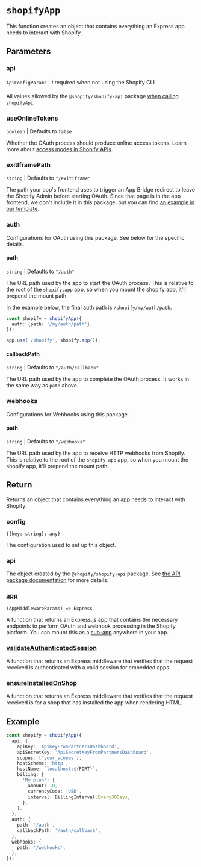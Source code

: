 # `shopifyApp`

This function creates an object that contains everything an Express app needs to interact with Shopify.

## Parameters

### api

`ApiConfigParams` | :exclamation: required when not using the Shopify CLI

All values allowed by the `@shopify/shopify-api` package [when calling `shopifyApi`](https://github.com/Shopify/shopify-api-node/blob/shopify_api_next/README.md#configurations).

### useOnlineTokens

`boolean` | Defaults to `false`

Whether the OAuth process should produce online access tokens. Learn more about [access modes in Shopify APIs](https://shopify.dev/apps/auth/oauth/access-modes).

### exitIframePath

`string` | Defaults to `"/exitiframe"`

The path your app's frontend uses to trigger an App Bridge redirect to leave the Shopify Admin before starting OAuth.
Since that page is in the app frontend, we don't include it in this package, but you can find [an example in our template](https://github.com/Shopify/shopify-frontend-template-react/blob/main/pages/ExitIframe.jsx).

### auth

Configurations for OAuth using this package.
See below for the specific details.

#### path

`string` | Defaults to `"/auth"`

The URL path used by the app to start the OAuth process.
This is relative to the root of the `shopify.app` app, so when you mount the shopify app, it'll prepend the mount path.

In the example below, the final auth path is `/shopify/my/auth/path`.

```ts
const shopify = shopifyApp({
  auth: {path: '/my/auth/path'},
});

app.use('/shopify', shopify.app());
```

#### callbackPath

`string` | Defaults to `"/auth/callback"`

The URL path used by the app to complete the OAuth process.
It works in the same way as `path` above.

### webhooks

Configurations for Webhooks using this package.

#### path

`string` | Defaults to `"/webhooks"`

The URL path used by the app to receive HTTP webhooks from Shopify.
This is relative to the root of the `shopify.app` app, so when you mount the shopify app, it'll prepend the mount path.

## Return

Returns an object that contains everything an app needs to interact with Shopify:

### config

`{[key: string]: any}`

The configuration used to set up this object.

### api

The object created by the `@shopify/shopify-api` package. See [the API package documentation](https://github.com/Shopify/shopify-api-node/tree/shopify_api_next#getting-started) for more details.

### [app](./app.md)

`(AppMiddlewareParams) => Express`

A function that returns an Express.js app that contains the necessary endpoints to perform OAuth and webhook processing in the Shopify platform.
You can mount this as a [sub-app](https://expressjs.com/en/api.html#app.mountpath) anywhere in your app.

### [validateAuthenticatedSession](./validateAuthenticatedSession.md)

A function that returns an Express middleware that verifies that the request received is authenticated with a valid session for embedded apps.

### [ensureInstalledOnShop](./ensureInstalledOnShop.md)

A function that returns an Express middleware that verifies that the request received is for a shop that has installed the app when rendering HTML.

## Example

```ts
const shopify = shopifyApp({
  api: {
    apiKey: 'ApiKeyFromPartnersDashboard',
    apiSecretKey: 'ApiSecretKeyFromPartnersDashboard',
    scopes: ['your_scopes'],
    hostScheme: 'http',
    hostName: `localhost:${PORT}`,
    billing: {
      'My plan': {
        amount: 10,
        currencyCode: 'USD',
        interval: BillingInterval.Every30Days,
      },
    },
  },
  auth: {
    path: '/auth',
    callbackPath: '/auth/callback',
  },
  webhooks: {
    path: '/webhooks',
  },
});
```
